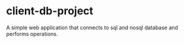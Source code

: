 # client-db-project
A simple web application that connects to sql and nosql database and performs operations.
